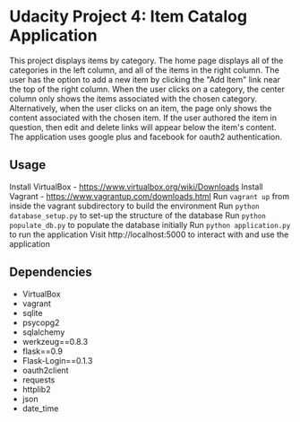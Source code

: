 # Udacity Project 4: Item Catalog Application
This project displays items by category.  The home page displays all of the categories in the left column,
and all of the items in the right column.  The user has the option to add a new item by clicking the "Add Item"
link near the top of the right column.  When the user clicks on a category, the center column only shows
the items associated with the chosen category.  Alternatively, when the user clicks on an item, the page only shows
the content associated with the chosen item.  If the user authored the item in question, then edit and delete links
will appear below the item's content.  The application uses google plus and facebook for oauth2 authentication.

## Usage
Install VirtualBox - https://www.virtualbox.org/wiki/Downloads
Install Vagrant - https://www.vagrantup.com/downloads.html
Run `vagrant up` from inside the vagrant subdirectory to build the environment
Run  `python database_setup.py` to set-up the structure of the database
Run `python populate_db.py` to populate the database initially
Run `python application.py` to run the application
Visit http://localhost:5000 to interact with and use the application

## Dependencies
* VirtualBox
* vagrant
* sqlite
* psycopg2
* sqlalchemy
* werkzeug==0.8.3
* flask==0.9
* Flask-Login==0.1.3
* oauth2client
* requests
* httplib2
* json
* date_time
